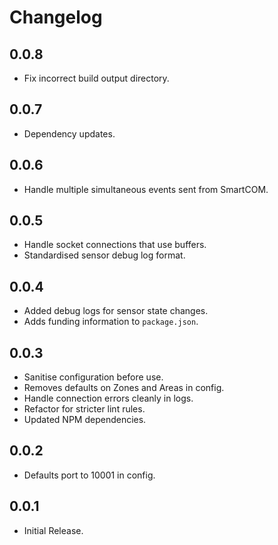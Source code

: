 # Changelog

## 0.0.8

-  Fix incorrect build output directory.

## 0.0.7

-   Dependency updates.

## 0.0.6

-   Handle multiple simultaneous events sent from SmartCOM.

## 0.0.5

-   Handle socket connections that use buffers.
-   Standardised sensor debug log format.

## 0.0.4

-   Added debug logs for sensor state changes.
-   Adds funding information to `package.json`.

## 0.0.3

-   Sanitise configuration before use.
-   Removes defaults on Zones and Areas in config.
-   Handle connection errors cleanly in logs.
-   Refactor for stricter lint rules.
-   Updated NPM dependencies.

## 0.0.2

-   Defaults port to 10001 in config.

## 0.0.1

-   Initial Release.
